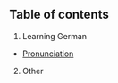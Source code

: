 
Table of contents
-

1. Learning German
* [Pronunciation](Pronunciation.md)

2. Other














